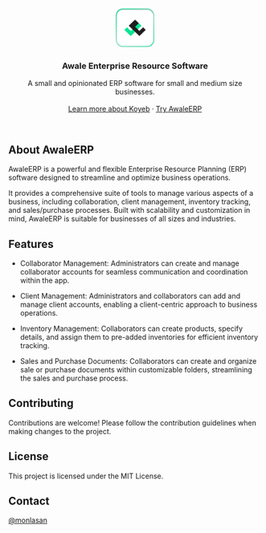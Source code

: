 <br/>
<br/>
<div align="center">
  <a href="https://awale.vercel.app">
    <img src="public/awale-badge.png" alt="Logo" width="80" height="80">
  </a>
  <h3 align="center">Awale Enterprise Resource Software</h3>
  <p align="center">
    A small and opinionated ERP software for small and medium size businesses.
    <br />
    <br />
    <a href="https://awale.vercel.app">Learn more about Koyeb</a>
    ·
    <a href="https://awale.vercel.app/sign-in">Try AwaleERP</a>
  </p>
</div>
<br/>

## About AwaleERP

AwaleERP is a powerful and flexible Enterprise Resource Planning (ERP) software designed to streamline and optimize business operations.

It provides a comprehensive suite of tools to manage various aspects of a business, including collaboration, client management, inventory tracking, and sales/purchase processes. Built with scalability and customization in mind, AwaleERP is suitable for businesses of all sizes and industries.

## Features

- Collaborator Management: Administrators can create and manage collaborator accounts for seamless communication and coordination within the app.

- Client Management: Administrators and collaborators can add and manage client accounts, enabling a client-centric approach to business operations.

- Inventory Management: Collaborators can create products, specify details, and assign them to pre-added inventories for efficient inventory tracking.

- Sales and Purchase Documents: Collaborators can create and organize sale or purchase documents within customizable folders, streamlining the sales and purchase process.

## Contributing

Contributions are welcome! Please follow the contribution guidelines when making changes to the project.

## License

This project is licensed under the MIT License.

## Contact

[@monlasan](https://twitter.com/monlasan)
